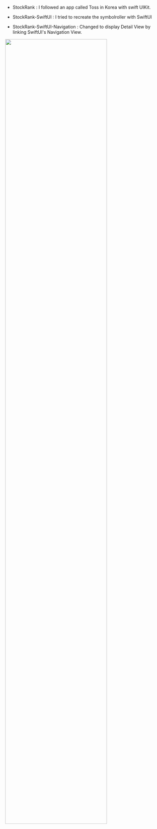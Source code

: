- StockRank : I followed an app called Toss in Korea with swift UIKit.

- StockRank-SwiftUI : I tried to recreate the symbolroller with SwiftUI

- StockRank-SwiftUI-Navigation : Changed to display Detail View by linking SwiftUI's Navigation View.

<img width="80%" src="https://user-images.githubusercontent.com/120432007/209133609-6cdf79c8-98e1-48e3-917b-f3316fedbdbc.mp4"/>

